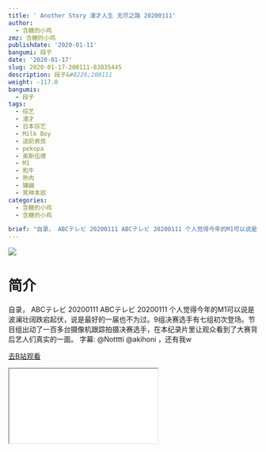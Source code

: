 ```yaml
---
title: ' Another Story 漫才人生 无尽之路 20200111'
author:
  - 含糖的小鸡
zmz: 含糖的小鸡
publishdate: '2020-01-11'
bangumi: 段子
date: '2020-01-17'
slug: 2020-01-17-200111-83835445
description: 段子&#8226;200111
weight: -117.0
bangumis:
  - 段子
tags:
  - 综艺
  - 漫才
  - 日本综艺
  - Milk Boy
  - 送奶男孩
  - pekopa
  - 奥斯伍德
  - M1
  - 和牛
  - 熟肉
  - 镰鼬
  - 笑神本部
categories:
  - 含糖的小鸡
  - 含糖的小鸡

brief: "自录， ABCテレビ 20200111 ABCテレビ 20200111 个人觉得今年的M1可以说是波澜壮阔跌宕起伏，说是最好的一届也不为过。9组决赛选手有七组初次登场。节目组出动了一百多台摄像机跟踪拍摄决赛选手，在本纪录片里让观众看到了大赛背后艺人们真实的一面。 字幕: @Notttti @akihoni ，还有我w"
---
```

![](https://raw.githubusercontent.com/tcgriffith/owaraisite/master/static/tmpimg/05e35cfbcb3a63966ba6147ee79fd3ab44e3daab.jpg.480.jpg)
# 简介  
自录， ABCテレビ 20200111
ABCテレビ 20200111
个人觉得今年的M1可以说是波澜壮阔跌宕起伏，说是最好的一届也不为过。9组决赛选手有七组初次登场。节目组出动了一百多台摄像机跟踪拍摄决赛选手，在本纪录片里让观众看到了大赛背后艺人们真实的一面。
字幕: @Notttti @akihoni ，还有我w  

[去B站观看](https://www.bilibili.com/video/av83835445/)
<div class ="resp-container"><iframe class="testiframe" src="//player.bilibili.com/player.html?aid=83835445"", scrolling="no", allowfullscreen="true" > </iframe></div> 
